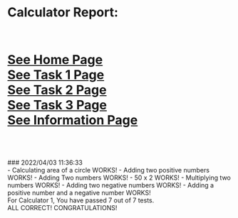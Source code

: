 # Calculator Report: 
 <br/>[See Home Page ](/README.md)
 <br/>[See Task 1 Page ](/Task1.md)
 <br/>[See Task 2 Page ](/Task2.md)
 <br/>[See Task 3 Page ](/Task3.md)
 <br/>[See Information Page ](/Info.md)
 <br/><br> 
==================
<br>
### 2022/04/03 11:36:33 
 <br>
 - Calculating area of a circle WORKS! 
 - Adding two positive numbers WORKS! 
 - Adding Two numbers WORKS! 
 - 50 x 2 WORKS! 
 - Multiplying two numbers WORKS! 
 - Adding two negative numbers WORKS! 
 - Adding a positive number and a negative number WORKS! 

 <br>
For Calculator 1, You have passed 7 out of 7 tests. 
 <br>
ALL CORRECT! CONGRATULATIONS!
 <br>